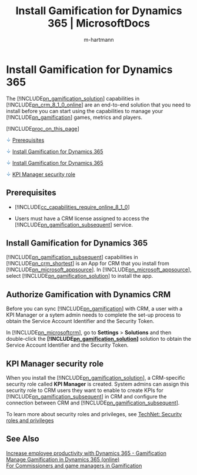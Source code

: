 ﻿---
title: "Install Gamification for Dynamics 365 | MicrosoftDocs"
ms.custom: ""
ms.date: "2016-11-01"
ms.reviewer: ""
ms.suite: ""
ms.tgt_pltfrm: ""
ms.topic: "article"
ms.assetid: b8a484c3-b66b-4784-a26b-736e16490a21
caps.latest.revision: 10
author: "m-hartmann"
ms.author: "mhart"
manager: "sakudes"
robots: noindex,nofollow
---
# Install Gamification for Dynamics 365
The [!INCLUDE[pn_gamification_solution](includes/pn-gamification-solution-md.md)] capabilities in [!INCLUDE[pn_crm_8_1_0_online](includes/pn-crm-8-1-0-online-md.md)] are an end-to-end solution that you need to install before you can start using the capabilities to manage your [!INCLUDE[pn_gamification](includes/pn-gamification-md.md)] games, metrics and players.  
  
 [!INCLUDE[proc_on_this_page](includes/proc-on-this-page-md.md)]  
  
 ![Down arrow button](media/down-arrow.png "Down arrow button") [Prerequisites](#BKMK_prerequisistes)  
  
 ![Down arrow button](media/down-arrow.png "Down arrow button") [Install Gamification for Dynamics 365](#BKMK_install)  
  
 ![Down arrow button](media/down-arrow.png "Down arrow button") [Install Gamification for Dynamics 365](install-gamification-for-dynamics-365.md)  
  
 ![Down arrow button](media/down-arrow.png "Down arrow button") [KPI Manager security role](#BKMK_users)  
  
<a name="BKMK_prerequisistes"></a>   
## Prerequisites  
  
- [!INCLUDE[cc_capabilities_require_online_8_1_0](includes/cc-capabilities-require-online-8-1-0-md.md)]  
  
-   Users must have a CRM license assigned to access the [!INCLUDE[pn_gamification_subsequent](includes/pn-gamification-subsequent-md.md)] service.  
  
<a name="BKMK_install"></a>   
## Install Gamification for Dynamics 365  
 [!INCLUDE[pn_gamification_subsequent](includes/pn-gamification-subsequent-md.md)] capabilities in [!INCLUDE[pn_crm_shortest](includes/pn-crm-shortest-md.md)] is an App for CRM that you install from [!INCLUDE[pn_microsoft_appsource](includes/pn-microsoft-appsource-md.md)]. In [!INCLUDE[pn_microsoft_appsource](includes/pn-microsoft-appsource-md.md)], select [!INCLUDE[pn_gamification_solution](includes/pn-gamification-solution-md.md)] to install the app.  
  
<a name="BKMK_authorize"></a>   
## Authorize Gamification with Dynamics CRM  
 Before you can sync [!INCLUDE[pn_gamification](includes/pn-gamification-md.md)] with CRM, a user with a KPI Manager or a sytem admin needs to complete the set-up process to obtain the Service Account Identifier and the  Security Token.  
  
 In [!INCLUDE[pn_microsoftcrm](includes/pn-microsoftcrm-md.md)], go to **Settings** > **Solutions** and then double-click the **[!INCLUDE[pn_gamification_solution](includes/pn-gamification-solution-md.md)]** solution to obtain the Service Account Identifier and the Security Token.  
  
<a name="BKMK_users"></a>   
## KPI Manager security role  
 When you install the [!INCLUDE[pn_gamification_solution](includes/pn-gamification-solution-md.md)], a CRM-specific security role called **KPI Manager** is created. System admins can assign this security role to CRM users they want to enable to create KPIs for [!INCLUDE[pn_gamification_subsequent](includes/pn-gamification-subsequent-md.md)] in CRM and configure the connection between CRM and [!INCLUDE[pn_gamification_subsequent](includes/pn-gamification-subsequent-md.md)].  
  
 To learn more about security roles and privileges, see [TechNet: Security roles and privileges](https://technet.microsoft.com/library/dn531090.aspx)  
  
## See Also  
 [Increase employee productivity with Dynamics 365 - Gamification](increase-employee-productivity-with-dynamics-365-gamification.md)   
 [Manage Gamification in Dynamics 365 (online)](manage-gamification-in-dynamics-365-online.md)   
 [For Commissioners and game managers in Gamification](for-commissioners-and-game-managers-in-gamification.md)